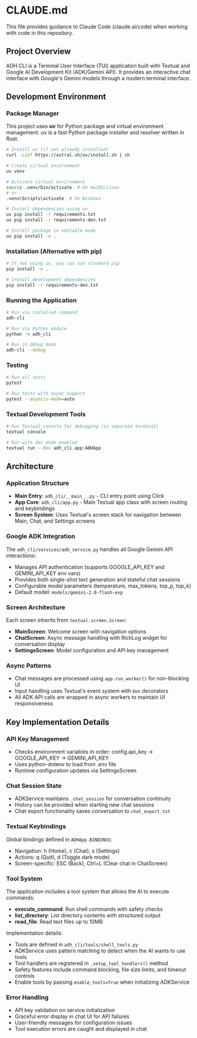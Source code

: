 # CLAUDE.md

This file provides guidance to Claude Code (claude.ai/code) when working with code in this repository.

## Project Overview

ADH CLI is a Terminal User Interface (TUI) application built with Textual and Google AI Development Kit (ADK/Gemini API). It provides an interactive chat interface with Google's Gemini models through a modern terminal interface.

## Development Environment

### Package Manager
This project uses **uv** for Python package and virtual environment management. uv is a fast Python package installer and resolver written in Rust.

```bash
# Install uv (if not already installed)
curl -LsSf https://astral.sh/uv/install.sh | sh

# Create virtual environment
uv venv

# Activate virtual environment
source .venv/bin/activate  # On macOS/Linux
# or
.venv\Scripts\activate  # On Windows

# Install dependencies using uv
uv pip install -r requirements.txt
uv pip install -r requirements-dev.txt

# Install package in editable mode
uv pip install -e .
```

### Installation (Alternative with pip)
```bash
# If not using uv, you can use standard pip
pip install -e .

# Install development dependencies
pip install -r requirements-dev.txt
```

### Running the Application
```bash
# Run via installed command
adh-cli

# Run via Python module
python -m adh_cli

# Run in debug mode
adh-cli --debug
```

### Testing
```bash
# Run all tests
pytest

# Run tests with async support
pytest --asyncio-mode=auto
```

### Textual Development Tools
```bash
# Run Textual console for debugging (in separate terminal)
textual console

# Run with dev mode enabled
textual run --dev adh_cli.app:ADHApp
```

## Architecture

### Application Structure
- **Main Entry**: `adh_cli/__main__.py` - CLI entry point using Click
- **App Core**: `adh_cli/app.py` - Main Textual app class with screen routing and keybindings
- **Screen System**: Uses Textual's screen stack for navigation between Main, Chat, and Settings screens

### Google ADK Integration
The `adh_cli/services/adk_service.py` handles all Google Gemini API interactions:
- Manages API authentication (supports GOOGLE_API_KEY and GEMINI_API_KEY env vars)
- Provides both single-shot text generation and stateful chat sessions
- Configurable model parameters (temperature, max_tokens, top_p, top_k)
- Default model: `models/gemini-2.0-flash-exp`

### Screen Architecture
Each screen inherits from `textual.screen.Screen`:
- **MainScreen**: Welcome screen with navigation options
- **ChatScreen**: Async message handling with RichLog widget for conversation display
- **SettingsScreen**: Model configuration and API key management

### Async Patterns
- Chat messages are processed using `app.run_worker()` for non-blocking UI
- Input handling uses Textual's event system with `@on` decorators
- All ADK API calls are wrapped in async workers to maintain UI responsiveness

## Key Implementation Details

### API Key Management
- Checks environment variables in order: config.api_key → GOOGLE_API_KEY → GEMINI_API_KEY
- Uses python-dotenv to load from .env file
- Runtime configuration updates via SettingsScreen

### Chat Session State
- ADKService maintains `_chat_session` for conversation continuity
- History can be provided when starting new chat sessions
- Chat export functionality saves conversation to `chat_export.txt`

### Textual Keybindings
Global bindings defined in `ADHApp.BINDINGS`:
- Navigation: h (Home), c (Chat), s (Settings)
- Actions: q (Quit), d (Toggle dark mode)
- Screen-specific: ESC (Back), Ctrl+L (Clear chat in ChatScreen)

### Tool System
The application includes a tool system that allows the AI to execute commands:
- **execute_command**: Run shell commands with safety checks
- **list_directory**: List directory contents with structured output
- **read_file**: Read text files up to 10MB

Implementation details:
- Tools are defined in `adh_cli/tools/shell_tools.py`
- ADKService uses pattern matching to detect when the AI wants to use tools
- Tool handlers are registered in `_setup_tool_handlers()` method
- Safety features include command blocking, file size limits, and timeout controls
- Enable tools by passing `enable_tools=True` when initializing ADKService

### Error Handling
- API key validation on service initialization
- Graceful error display in chat UI for API failures
- User-friendly messages for configuration issues
- Tool execution errors are caught and displayed in chat